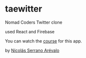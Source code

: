 # taewitter

Nomad Coders Twitter clone

used React and Firebase

You can watch the [course](https://nomadcoders.co/nwitter) for this app.

by [Nicolás Serrano Arévalo](https://github.com/serranoarevalo)

